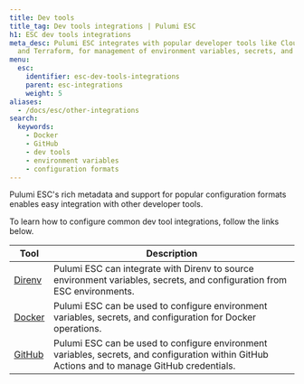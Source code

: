 ```yaml
---
title: Dev tools
title_tag: Dev tools integrations | Pulumi ESC
h1: ESC dev tools integrations
meta_desc: Pulumi ESC integrates with popular developer tools like Cloudflare, Docker,
  and Terraform, for management of environment variables, secrets, and configurations.
menu:
  esc:
    identifier: esc-dev-tools-integrations
    parent: esc-integrations
    weight: 5
aliases:
  - /docs/esc/other-integrations
search:
  keywords:
    - Docker
    - GitHub
    - dev tools
    - environment variables
    - configuration formats
---
```


Pulumi ESC's rich metadata and support for popular configuration formats enables easy integration with other developer tools.

To learn how to configure common dev tool integrations, follow the links below.

| Tool                                                          | Description                                                                                                                 |
|---------------------------------------------------------------|-----------------------------------------------------------------------------------------------------------------------------|
| [Direnv](/docs/esc/integrations/dev-tools/direnv)                 | Pulumi ESC can integrate with Direnv to source environment variables, secrets, and configuration from ESC environments.     |
| [Docker](/docs/esc/integrations/dev-tools/docker)                 | Pulumi ESC can be used to configure environment variables, secrets, and configuration for Docker operations.                |                                                             |
| [GitHub](/docs/esc/integrations/dev-tools/github)                 | Pulumi ESC can be used to configure environment variables, secrets, and configuration within GitHub Actions and to manage GitHub credentials.                |                                                             |
